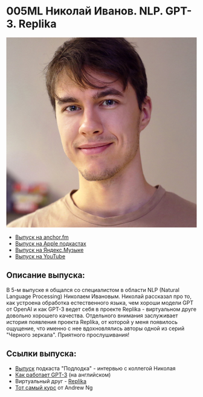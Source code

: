 # 005ML Николай Иванов. NLP. GPT-3. Replika

![Nikolay Ivanov foto](foto/Nikolay.png)

- [Выпуск на anchor.fm](https://anchor.fm/kmsrus/episodes/005-ML----NLP--GPT-3--Replika-eiibus)
- [Выпуск на Apple подкастах](https://podcasts.apple.com/ru/podcast/machine-learning-podcast/id1495052772?l=en&i=1000488979296)
- [Выпуск на Яндекс.Музыке](https://music.yandex.ru/album/9781458/track/70409007)
- [Выпуск на YouTube](https://youtu.be/QYUVOJeiPmw)

## Описание выпуска:

В 5-м выпуске я общался со специалистом в области NLP (Natural Language Processing) Николаем Ивановым. Николай рассказал про то, как устроена обработка естественного языка, чем хороши модели GPT от OpenAI и как GPT-3 ведет себя в проекте Replika - виртуальном друге довольно хорошего качества. Отдельного внимания заслуживает история появления проекта Replika, от которой у меня появилось ощущение, что именно с нее вдохновлялись авторы одной из серий "Черного зеркала". Приятного прослушивания!

## Ссылки выпуска:

- [Выпуск](https://podlodka.io/176) подкаста "Подлодка" - интервью с коллегой Николая
- [Как работает GPT-3](https://jalammar.github.io/how-gpt3-works-visualizations-animations/) (на английском)
- Виртуальный друг - [Replika](https://replika.ai/)
- [Тот самый курс](https://www.coursera.org/learn/machine-learning) от Andrew Ng
